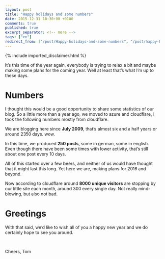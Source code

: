 ```yaml
---
layout: post
title: "Happy holidays and some numbers"
date: 2015-12-31 18:30:00 +0100
comments: true
published: true
excerpt_separator: <!-- more -->
tags: ["en"]
redirect_from: ["/post/Happy-holidays-and-some-numbers", "/post/happy-holidays-and-some-numbers"]
---
```

<!-- more -->
{% include imported_disclaimer.html %}
<p>It’s this time of the year again, everybody is trying to relax a bit and maybe making some plans for the coming year. Well at least that’s what I’m up to these days.</p> <h1>Numbers</h1> <p>I thought this would be a good opportunity to share some statistics of our blog. So a little more than a year ago, we moved to azure and cloudflare, I took the following numbers mostly from cloudflare.</p> <p>We are blogging here since <strong>July 2009</strong>, that’s almost six and a half years or around 2350 days. wow.</p> <p>In this time, we produced <strong>250 posts</strong>, some in german, some in english. Even though there have been some times with lower activity, that’s still about one post every 10 days.</p> <p>All of this started over a few beers, and neither of us would have thought that it might last this long. Yet here we are, making plans for 2016 and beyond.</p> <p>Now according to cloudflare around&nbsp;<strong>8000 unique visitors</strong> are stopping by our little site each month, around 300 every single day. Not really mind-blowing, but also not bad.</p> <h1>Greetings </h1> <p>With that said, we’d like to wish all of you a happy new year and we do certainly hope to see you around.</p> <p>&nbsp;</p> <p>Cheers, Tom</p>
